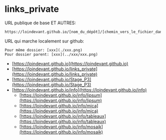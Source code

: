 # links_private

URL publique de base ET AUTRES:

```
https://loindevant.github.io/[nom_du_dépôt]/[chemin_vers_le_fichier_dans_le_dépôt]
```

URL qui marche localement sur github:

```
Pour même dossier: [xxx](./xxx.png)
Pour dossier parent: [xxx](../xxx/xxx.png)
```

- [https://loindevant.github.io](https://loindevant.github.io)
- [https://loindevant.github.io/links_private](https://loindevant.github.io/links_private)
- [https://loindevant.github.io/Stage_P3](https://loindevant.github.io/Stage_P3)
- [https://loindevant.github.io/info](https://loindevant.github.io/info)
	- [https://loindevant.github.io/info/lipsum](https://loindevant.github.io/info/lipsum)
	- [https://loindevant.github.io/info/mica](https://loindevant.github.io/info/mica)
	- [https://loindevant.github.io/info/tableaux](https://loindevant.github.io/info/tableaux)
	- [https://loindevant.github.io/info/mosaik](https://loindevant.github.io/info/mosaik)

